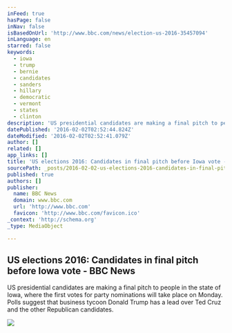 ```yaml
---
inFeed: true
hasPage: false
inNav: false
isBasedOnUrl: 'http://www.bbc.com/news/election-us-2016-35457094'
inLanguage: en
starred: false
keywords:
  - iowa
  - trump
  - bernie
  - candidates
  - sanders
  - hillary
  - democratic
  - vermont
  - states
  - clinton
description: 'US presidential candidates are making a final pitch to people in the state of Iowa, where the first votes for party nominations will take place on Monday. Polls suggest that business tycoon Donald Trump has a lead over Ted Cruz and the other Republican candidates.'
datePublished: '2016-02-02T02:52:44.824Z'
dateModified: '2016-02-02T02:52:41.079Z'
author: []
related: []
app_links: []
title: 'US elections 2016: Candidates in final pitch before Iowa vote - BBC News'
sourcePath: _posts/2016-02-02-us-elections-2016-candidates-in-final-pitch-before-iowa-vot.md
published: true
authors: []
publisher:
  name: BBC News
  domain: www.bbc.com
  url: 'http://www.bbc.com'
  favicon: 'http://www.bbc.com/favicon.ico'
_context: 'http://schema.org'
_type: MediaObject

---
```

<article style=""><h1>US elections 2016: Candidates in final pitch before Iowa vote - BBC News</h1><p>US presidential candidates are making a final pitch to people in the state of Iowa, where the first votes for party nominations will take place on Monday. Polls suggest that business tycoon Donald Trump has a lead over Ted Cruz and the other Republican candidates.</p><img src="https://s3-us-west-2.amazonaws.com/the-grid-img/p/3859bf3eb2283e1c92dea8791dab7de1709894f0.jpg" /></article>